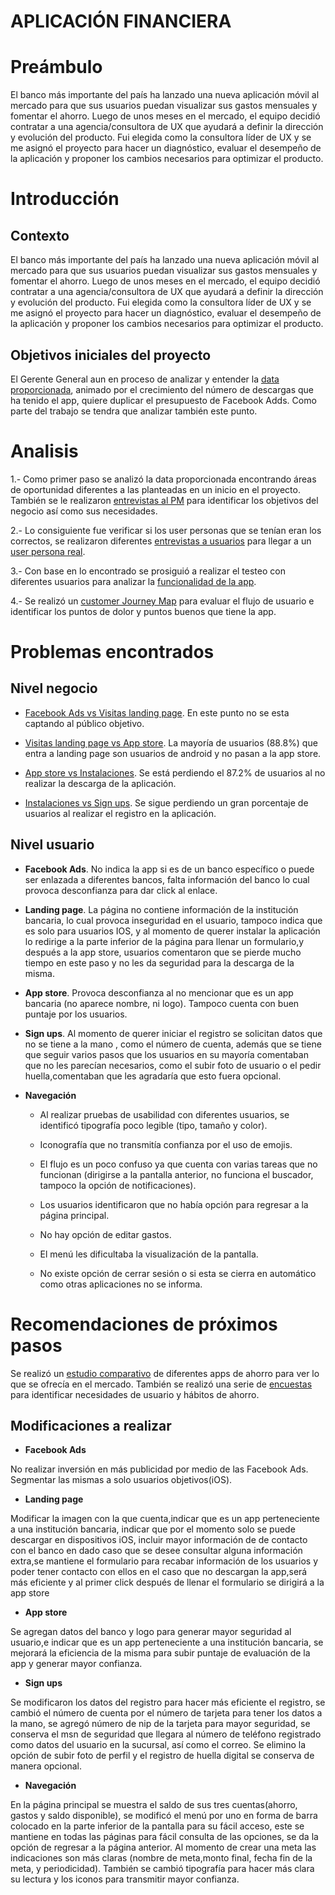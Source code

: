# APLICACIÓN FINANCIERA

# Preámbulo

El banco más importante del país ha lanzado una nueva aplicación móvil al mercado para que sus usuarios puedan visualizar sus gastos mensuales y fomentar el ahorro. Luego de unos meses en el mercado, el equipo decidió contratar a una agencia/consultora de UX que ayudará a definir la dirección y evolución del producto. Fui elegida como la consultora líder de UX y se me asignó el proyecto para hacer un diagnóstico, evaluar el desempeño de la aplicación y proponer los cambios necesarios para optimizar el producto.


# Introducción

## Contexto

El banco más importante del país ha lanzado una nueva aplicación móvil al mercado para que sus usuarios puedan visualizar sus gastos mensuales y fomentar el ahorro. Luego de unos meses en el mercado, el equipo decidió contratar a una agencia/consultora de UX que ayudará a definir la dirección y evolución del producto. Fui elegida como la consultora líder de UX y se me asignó el proyecto para hacer un diagnóstico, evaluar el desempeño de la aplicación y proponer los cambios necesarios para optimizar el producto.

## Objetivos iniciales del proyecto

 El Gerente General aun en proceso de analizar y entender la [data proporcionada](https://docs.google.com/spreAheets/d/1e9WoTgGdmj8WD4cB2DULiVj8XZcgeEriqoiVdTlq7Lc/edit), animado por el crecimiento del número de descargas que ha tenido el app, quiere duplicar el presupuesto de Facebook Adds. Como parte del trabajo se tendra que analizar también este punto.

# Analisis  

1.- Como primer paso se analizó  la data proporcionada encontrando áreas de oportunidad diferentes a las planteadas en un inicio en el proyecto. También se le realizaron [entrevistas al PM]( https://drive.google.com/open?id=1Hf8T5QDsbqhFQTEzPc24vOlS0YXvcTWM) para identificar los objetivos del negocio así como sus necesidades. 

2.- Lo consiguiente fue verificar si los user personas que se tenían eran los correctos, se realizaron diferentes [entrevistas a usuarios](https://drive.google.com/drive/folders/1relnTng-jicQMjTSrGZfwSoSuw-_4BLQ?usp=sharing) para llegar a un [user persona real](https://docs.google.com/presentation/d/11ick5lkupOcS-MaVD2vWD47dA1-MUhSFdR6Ebt7GPlo/edit?usp=sharing). 

3.- Con base en lo encontrado se prosiguió a realizar el testeo con diferentes usuarios para analizar la [funcionalidad de la app](https://drive.google.com/drive/folders/1gsopFn_AA5X2NN-5p7fObvqTku7LAN4D).

4.- Se realizó un [customer Journey Map](https://drive.google.com/open?id=1yRMylkS6NsRIP39tYWrGCSK4IVI2fIlGkvOlOsl81Qg) para evaluar el flujo de usuario e   identificar los puntos de dolor y puntos buenos que tiene la app.

# Problemas encontrados

## Nivel negocio 

* [Facebook Ads vs Visitas landing page](https://drive.google.com/open?id=1xTwFuyBB7AVDaMO6fvQBeII36cb9NIT8). En este punto no  se esta captando al público objetivo.

* [Visitas landing page vs App store](https://drive.google.com/open?id=1wSMugeIn4nheEyJc6_uRiJk8LZ27kT5S). La mayoría de usuarios (88.8%) que entra a landing page son usuarios de android y no pasan a la app store.

* [App store vs Instalaciones](https://drive.google.com/open?id=1vhLpsIL8-fBSYqgdtlyhaP0GNr2AlD44). Se está perdiendo el 87.2% de usuarios al no realizar la descarga de la aplicación.

* [Instalaciones vs Sign ups](https://drive.google.com/open?id=1ulCsXIxJs9fOpcBYxC3lJieJifEtl5WM). Se sigue perdiendo un gran porcentaje de usuarios al realizar el registro en la aplicación.

## Nivel usuario

* **Facebook Ads**. No indica la app si es de un banco específico o puede ser enlazada a diferentes bancos, falta información del banco lo cual provoca desconfianza para dar click al enlace.

* **Landing page**. La página no contiene información de la institución bancaria, lo cual provoca inseguridad en el usuario, tampoco indica que es solo para usuarios IOS, y al momento de querer instalar la aplicación lo redirige a la parte inferior de la página para llenar un formulario,y después a la app store, usuarios comentaron que se pierde mucho tiempo en este paso y no les da seguridad para la descarga de la misma.

* **App store**. Provoca desconfianza al no  mencionar que es un app bancaria (no aparece nombre, ni logo). Tampoco cuenta con buen puntaje por los usuarios.

* **Sign ups**. Al momento de querer iniciar el registro se solicitan datos que no se tiene a la mano , como el número de cuenta, además que se tiene que seguir varios pasos que los usuarios en su mayoría comentaban que no les parecían necesarios, como el subir foto de usuario o el pedir huella,comentaban que les agradaría que esto fuera opcional.

* **Navegación**

     - Al realizar pruebas de usabilidad con diferentes usuarios, se identificó tipografía poco legible (tipo, tamaño y color).

     - Iconografía que no transmitía confianza por el uso de emojis.

     - El flujo es un poco confuso ya que cuenta con varias tareas que no funcionan (dirigirse a la pantalla anterior, no funciona el buscador, tampoco la opción de notificaciones). 

     - Los usuarios identificaron que no había opción para regresar a la página principal.

     - No hay opción de editar gastos.

     - El menú les dificultaba la visualización de la pantalla.

     - No  existe opción de cerrar sesión o si esta se cierra en automático como otras aplicaciones no se informa.

# Recomendaciones de próximos pasos

Se realizó un [estudio comparativo](https://drive.google.com/open?id=1yRMylkS6NsRIP39tYWrGCSK4IVI2fIlGkvOlOsl81Qg) de diferentes apps de ahorro para ver lo que se ofrecía en el mercado. También se realizó una serie de [encuestas](https://goo.gl/forms/cwtPTUVeThO3W6703) para identificar necesidades de usuario y hábitos de ahorro.

## Modificaciones a realizar

* **Facebook Ads**

No realizar inversión en más publicidad por medio de las Facebook Ads. Segmentar las mismas a solo usuarios objetivos(iOS).

* **Landing page**

Modificar la imagen con la que cuenta,indicar que es un app perteneciente a una institución bancaria, indicar que por el momento solo se puede descargar en dispositivos iOS, incluir mayor información de de contacto con el banco en dado caso que se desee consultar alguna información extra,se mantiene el formulario para recabar información de los usuarios y poder tener contacto con ellos en el caso que no descargan la app,será más eficiente y al primer click después de llenar el formulario se dirigirá a la app store

* **App store**

Se agregan datos del banco y logo para generar mayor seguridad al usuario,e indicar que es un app perteneciente a una institución bancaria, se mejorará la eficiencia de la misma para subir puntaje de evaluación de la app y generar mayor confianza.

* **Sign ups**

Se modificaron los datos del registro para hacer más eficiente el registro, se cambió el número de cuenta por el número de tarjeta para tener los datos a la mano, se agregó número de nip de la tarjeta para mayor seguridad, se conserva el msn de seguridad que llegara al número de teléfono registrado como datos del usuario en la sucursal, así como el correo. Se elimino la opción de subir foto de perfil y el registro de huella digital se conserva de manera opcional.

* **Navegación**

En la página principal se muestra el saldo de sus tres cuentas(ahorro, gastos y saldo disponible), se modificó el menú por uno en forma de barra colocado en la parte inferior de la pantalla para su fácil acceso, este se mantiene en todas las páginas para fácil consulta de las opciones, se da la opción de regresar a la página anterior. Al momento de crear una meta las indicaciones son más claras (nombre de meta,monto final, fecha fin de la meta, y periodicidad). También se cambió tipografía para hacer más clara su lectura y los iconos para transmitir mayor confianza.




